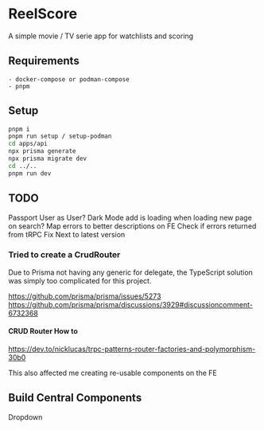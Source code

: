 # ReelScore

A simple movie / TV serie app for watchlists and scoring

## Requirements

    - docker-compose or podman-compose
    - pnpm

## Setup

```sh
pnpm i
pnpm run setup / setup-podman
cd apps/api
npx prisma generate
npx prisma migrate dev
cd ../..
pnpm run dev
```

## TODO

Passport User as User?
Dark Mode
add is loading when loading new page on search?
Map errors to better descriptions on FE
Check if errors returned from tRPC
Fix Next to latest version

### Tried to create a CrudRouter

Due to Prisma not having any generic for delegate, the TypeScript solution was simply too complicated for this project.

https://github.com/prisma/prisma/issues/5273
https://github.com/prisma/prisma/discussions/3929#discussioncomment-6732368

#### CRUD Router How to

https://dev.to/nicklucas/trpc-patterns-router-factories-and-polymorphism-30b0

This also affected me creating re-usable components on the FE

## Build Central Components

Dropdown
